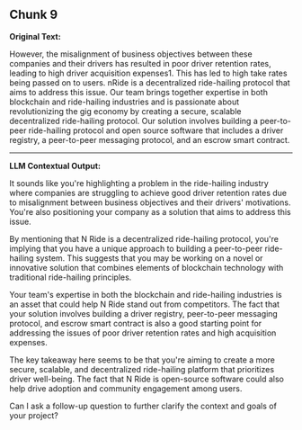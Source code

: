 ## Chunk 9

**Original Text:**

However, the misalignment of business objectives between these companies
and their drivers has resulted in poor driver retention rates, leading to high driver acquisition expenses1. This has led to high take rates being passed on to users. nRide is a decentralized ride-hailing protocol that
aims to address this issue. Our team brings together expertise in both blockchain and ride-hailing
industries and is passionate about revolutionizing the gig economy by creating a secure, scalable
decentralized ride-hailing protocol. Our solution involves building a peer-to-peer ride-hailing protocol and open source software that
includes a driver registry, a peer-to-peer messaging protocol, and an escrow smart contract.

---

**LLM Contextual Output:**

It sounds like you're highlighting a problem in the ride-hailing industry where companies are struggling to achieve good driver retention rates due to misalignment between business objectives and their drivers' motivations. You're also positioning your company as a solution that aims to address this issue.

By mentioning that N Ride is a decentralized ride-hailing protocol, you're implying that you have a unique approach to building a peer-to-peer ride-hailing system. This suggests that you may be working on a novel or innovative solution that combines elements of blockchain technology with traditional ride-hailing principles.

Your team's expertise in both the blockchain and ride-hailing industries is an asset that could help N Ride stand out from competitors. The fact that your solution involves building a driver registry, peer-to-peer messaging protocol, and escrow smart contract is also a good starting point for addressing the issues of poor driver retention rates and high acquisition expenses.

The key takeaway here seems to be that you're aiming to create a more secure, scalable, and decentralized ride-hailing platform that prioritizes driver well-being. The fact that N Ride is open-source software could also help drive adoption and community engagement among users.

Can I ask a follow-up question to further clarify the context and goals of your project?
